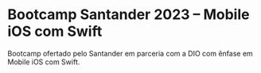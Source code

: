 # Bootcamp Santander 2023 – Mobile iOS com Swift
Bootcamp ofertado pelo Santander em parceria com a DIO com ênfase em Mobile iOS com Swift.
